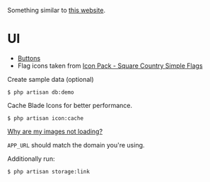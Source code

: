 
Something similar to [this website](https://www.theitalianexperiment.com/stories/chicken-little).

# UI
- [Buttons](https://getcssscan.com/css-buttons-examples)
- Flag icons taken from [Icon Pack - Square Country Simple Flags](https://www.flaticon.com/packs/square-country-simple-flags)



Create sample data (optional)

    $ php artisan db:demo


Cache Blade Icons for better performance.

    $ php artisan icon:cache


[Why are my images not loading?](https://filamentphp.com/community/danharrin-file-previews-not-loading)

`APP_URL` should match the domain you're using.

Additionally run:

    $ php artisan storage:link
